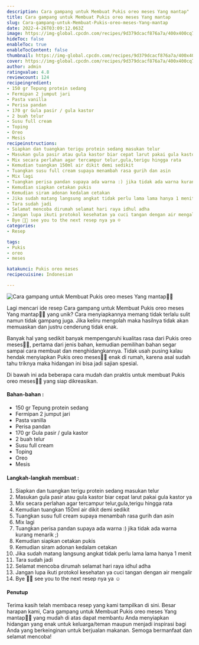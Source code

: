 ```yaml
---
description: Cara gampang untuk Membuat Pukis oreo meses Yang mantap"
title: Cara gampang untuk Membuat Pukis oreo meses Yang mantap
slug: Cara-gampang-untuk-Membuat-Pukis-oreo-meses-Yang-mantap
date: 2022-4-26T03:09:12.063Z
image: https://img-global.cpcdn.com/recipes/9d379dcacf876a7a/400x400cq70/photo.jpg
hideToc: false
enableToc: true
enableTocContent: false
thumbnail: https://img-global.cpcdn.com/recipes/9d379dcacf876a7a/400x400cq70/photo.jpg
cover: https://img-global.cpcdn.com/recipes/9d379dcacf876a7a/400x400cq70/photo.jpg
author: admin
ratingvalue: 4.8
reviewcount: 124
recipeingredient:
- 150 gr Tepung protein sedang
- Fermipan 2 jumput jari
- Pasta vanilla
- Perisa pandan
- 170 gr Gula pasir / gula kastor
- 2 buah telur
- Susu full cream
- Toping
- Oreo
- Mesis
recipeinstructions:
- Siapkan dan tuangkan terigu protein sedang masukan telur
- Masukan gula pasir atau gula kastor biar cepat larut pakai gula kastor ya
- Mix secara perlahan agar tercampur telur,gula,terigu hingga rata
- Kemudian tuangkan 150ml air dikit demi sedikit
- Tuangkan susu full cream supaya menambah rasa gurih dan asin
- Mix lagi
- Tuangkan perisa pandan supaya ada warna :) jika tidak ada warna kurang menarik ;)
- Kemudian siapkan cetakan pukis
- Kemudian siram adonan kedalam cetakan
- Jika sudah matang langsung angkat tidak perlu lama lama hanya 1 menit
- Tara sudah jadi
- Selamat mencoba dirumah selamat hari raya idhul adha
- Jangan lupa ikuti protokol kesehatan ya cuci tangan dengan air mengalir
- Bye 👋🏻 see you to the next resep nya ya ☺
categories:
- Resep

tags:
- Pukis
- oreo
- meses

katakunci: Pukis oreo meses
recipecuisine: Indonesian

---
```


![Cara gampang untuk Membuat Pukis oreo meses Yang mantap👩‍🍳](https://img-global.cpcdn.com/recipes/9d379dcacf876a7a/400x400cq70/photo.jpg)

Lagi mencari ide resep Cara gampang untuk Membuat Pukis oreo meses Yang mantap👩‍🍳 yang unik? Cara menyiapkannya memang tidak terlalu sulit namun tidak gampang juga. Jika keliru mengolah maka hasilnya tidak akan memuaskan dan justru cenderung tidak enak.

Banyak hal yang sedikit banyak mempengaruhi kualitas rasa dari Pukis oreo meses👩‍🍳, pertama dari jenis bahan, kemudian pemilihan bahan segar sampai cara membuat dan menghidangkannya. Tidak usah pusing kalau hendak menyiapkan Pukis oreo meses👩‍🍳 enak di rumah, karena asal sudah tahu triknya maka hidangan ini bisa jadi sajian spesial.

Di bawah ini ada beberapa cara mudah dan praktis untuk membuat Pukis oreo meses👩‍🍳 yang siap dikreasikan.

<!--inarticleads1-->

#### Bahan-bahan :

- 150 gr Tepung protein sedang
- Fermipan 2 jumput jari
- Pasta vanilla
- Perisa pandan
- 170 gr Gula pasir / gula kastor
- 2 buah telur
- Susu full cream
- Toping
- Oreo
- Mesis

<!--inarticleads2-->

#### Langkah-langkah membuat :

1. Siapkan dan tuangkan terigu protein sedang masukan telur
1. Masukan gula pasir atau gula kastor biar cepat larut pakai gula kastor ya
1. Mix secara perlahan agar tercampur telur,gula,terigu hingga rata
1. Kemudian tuangkan 150ml air dikit demi sedikit
1. Tuangkan susu full cream supaya menambah rasa gurih dan asin
1. Mix lagi
1. Tuangkan perisa pandan supaya ada warna :) jika tidak ada warna kurang menarik ;)
1. Kemudian siapkan cetakan pukis
1. Kemudian siram adonan kedalam cetakan
1. Jika sudah matang langsung angkat tidak perlu lama lama hanya 1 menit
1. Tara sudah jadi
1. Selamat mencoba dirumah selamat hari raya idhul adha
1. Jangan lupa ikuti protokol kesehatan ya cuci tangan dengan air mengalir
1. Bye 👋🏻 see you to the next resep nya ya ☺

#### Penutup

Terima kasih telah membaca resep yang kami tampilkan di sini. Besar harapan kami, Cara gampang untuk Membuat Pukis oreo meses Yang mantap👩‍🍳 yang mudah di atas dapat membantu Anda menyiapkan hidangan yang enak untuk keluarga/teman maupun menjadi inspirasi bagi Anda yang berkeinginan untuk berjualan makanan. Semoga bermanfaat dan selamat mencoba!